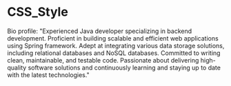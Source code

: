 # CSS_Style

Bio profile:
"Experienced Java developer specializing in backend development. Proficient in building scalable and efficient web applications using Spring framework. Adept at integrating various data storage solutions, including relational databases and NoSQL databases. Committed to writing clean, maintainable, and testable code. Passionate about delivering high-quality software solutions and continuously learning and staying up to date with the latest technologies."
